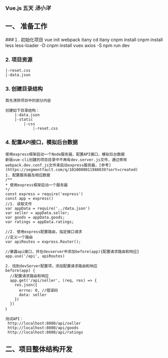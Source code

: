 ### Vue.js 五天 *汤小洋*

## 一、 准备工作

###１. 初始化项目
    vue init webpack itany
    cd itany
    cnpm install
    cnpm install less less-loader -D
    cnpm install vuex axios -S
    npm run dev

### 2. 项目资源
    |-reset.css
    |-data.json

### 3. 创建目录结构
    首先清除项目中的部分内容

    创建如下目录结构：
        |-data.json
        |-static
            |-css
                |-reset.css

### 4. 配置API接口，模拟后台数据
    使用express框架启动一个Node服务器，配置API接口，模拟后台数据
    新版vue-cli创建的项目目录中不再有dev.server.js文件，通过修改webpack.dev.conf.js文件来启动express服务器，[参考](https://segmentfault.com/q/1010000011988039?sort=created)
    1. 配置服务器及相应数据
    /**
    * 使用express框架启动一个服务器
    */
    const express = require('express')
    const app = express()
    //1. 读取文件
    var appData = require('../data.json')
    var seller = appData.seller;
    var goods = appData.goods;
    var ratings = appData.ratings;

    //2. 使用express配置路由，指定接口请求
    //定义一个路由
    var apiRoutes = express.Router();

    //暴露api接口，并在devserver中添加before(app){配置请求路由和响应}
    app.use('/api', apiRoutes)

    2. 找到devServer配置项，添加配置请求路由和响应
    before(app) {
      //配置请求路由和响应
      app.get('/api/seller', (req, res) => {
        res.json({
          errno: 0, //错误码
          data: seller
        })
      })
    ｝

    测试API：
     http://localhost:8080/api/seller
     http://localhost:8080/api/goods
     http://localhost:8080/api/ratings


## 二、项目整体结构开发     
